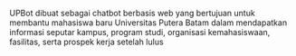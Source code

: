 UPBot dibuat sebagai chatbot berbasis web yang bertujuan untuk membantu mahasiswa baru Universitas Putera Batam dalam mendapatkan informasi seputar kampus, program studi, organisasi kemahasiswaan, fasilitas, serta prospek kerja setelah lulus
